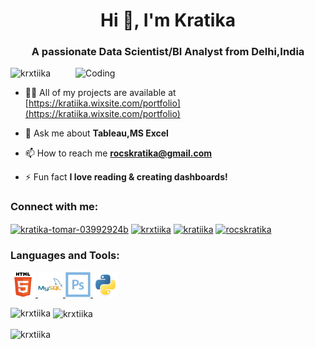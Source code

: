 <h1 align="center">Hi 👋, I'm Kratika</h1>
<h3 align="center">A passionate Data Scientist/BI Analyst from Delhi,India</h3>
<img align="right" alt="Coding" width="400" src="https://media.tenor.com/S59bPkT0pqcAAAAC/programming.gif">

<p align="left"> <img src="https://komarev.com/ghpvc/?username=krxtiika&label=Profile%20views&color=0e75b6&style=flat" alt="krxtiika" /> </p>

- 👨‍💻 All of my projects are available at [https://kratiika.wixsite.com/portfolio](https://kratiika.wixsite.com/portfolio)

- 💬 Ask me about **Tableau,MS Excel**

- 📫 How to reach me **rocskratika@gmail.com**

- ⚡ Fun fact **I love reading & creating dashboards!**

<h3 align="left">Connect with me:</h3>
<p align="left">
<a href="https://linkedin.com/in/kratika-tomar-03992924b" target="blank"><img align="center" src="https://raw.githubusercontent.com/rahuldkjain/github-profile-readme-generator/master/src/images/icons/Social/linked-in-alt.svg" alt="kratika-tomar-03992924b" height="30" width="40" /></a>
<a href="https://instagram.com/krxtiika" target="blank"><img align="center" src="https://raw.githubusercontent.com/rahuldkjain/github-profile-readme-generator/master/src/images/icons/Social/instagram.svg" alt="krxtiika" height="30" width="40" /></a>
<a href="https://www.youtube.com/@kratiika" target="blank"><img align="center" src="https://raw.githubusercontent.com/rahuldkjain/github-profile-readme-generator/master/src/images/icons/Social/youtube.svg" alt="kratiika" height="30" width="40" /></a>
<a href="https://www.hackerrank.com/rocskratika" target="blank"><img align="center" src="https://raw.githubusercontent.com/rahuldkjain/github-profile-readme-generator/master/src/images/icons/Social/hackerrank.svg" alt="rocskratika" height="30" width="40" /></a>
</p>

<h3 align="left">Languages and Tools:</h3>
<p align="left"> <a href="https://www.w3.org/html/" target="_blank" rel="noreferrer"> <img src="https://raw.githubusercontent.com/devicons/devicon/master/icons/html5/html5-original-wordmark.svg" alt="html5" width="40" height="40"/> </a> <a href="https://www.mysql.com/" target="_blank" rel="noreferrer"> <img src="https://raw.githubusercontent.com/devicons/devicon/master/icons/mysql/mysql-original-wordmark.svg" alt="mysql" width="40" height="40"/> </a> <a href="https://www.photoshop.com/en" target="_blank" rel="noreferrer"> <img src="https://raw.githubusercontent.com/devicons/devicon/master/icons/photoshop/photoshop-line.svg" alt="photoshop" width="40" height="40"/> </a> <a href="https://www.python.org" target="_blank" rel="noreferrer"> <img src="https://raw.githubusercontent.com/devicons/devicon/master/icons/python/python-original.svg" alt="python" width="40" height="40"/> </a> </p>

<p><img align="left" src="https://github-readme-stats.vercel.app/api/top-langs?username=krxtiika&show_icons=true&locale=en&layout=compact" alt="krxtiika" /></p>

<p>&nbsp;<img align="center" src="https://github-readme-stats.vercel.app/api?username=krxtiika&show_icons=true&locale=en" alt="krxtiika" /></p>

<p><img align="center" src="https://github-readme-streak-stats.herokuapp.com/?user=krxtiika&" alt="krxtiika" /></p>

